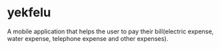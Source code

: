 # yekfelu
A mobile application that helps the user to pay their bill(electric expense, water expense, telephone expense and other expenses).
